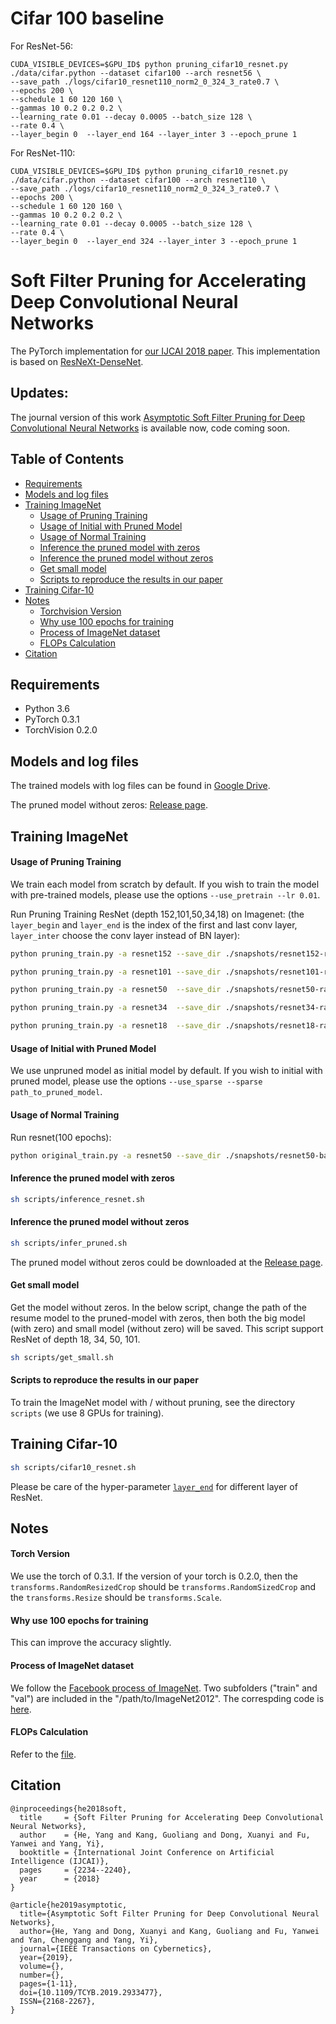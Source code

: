 # Cifar 100 baseline
For ResNet-56:
```
CUDA_VISIBLE_DEVICES=$GPU_ID$ python pruning_cifar10_resnet.py  ./data/cifar.python --dataset cifar100 --arch resnet56 \
--save_path ./logs/cifar10_resnet110_norm2_0_324_3_rate0.7 \
--epochs 200 \
--schedule 1 60 120 160 \
--gammas 10 0.2 0.2 0.2 \
--learning_rate 0.01 --decay 0.0005 --batch_size 128 \
--rate 0.4 \
--layer_begin 0  --layer_end 164 --layer_inter 3 --epoch_prune 1
```

For ResNet-110:
```
CUDA_VISIBLE_DEVICES=$GPU_ID$ python pruning_cifar10_resnet.py  ./data/cifar.python --dataset cifar100 --arch resnet110 \
--save_path ./logs/cifar10_resnet110_norm2_0_324_3_rate0.7 \
--epochs 200 \
--schedule 1 60 120 160 \
--gammas 10 0.2 0.2 0.2 \
--learning_rate 0.01 --decay 0.0005 --batch_size 128 \
--rate 0.4 \
--layer_begin 0  --layer_end 324 --layer_inter 3 --epoch_prune 1
```







# Soft Filter Pruning for Accelerating Deep Convolutional Neural Networks
The PyTorch implementation for [our IJCAI 2018 paper](https://www.ijcai.org/proceedings/2018/0309.pdf).
This implementation is based on [ResNeXt-DenseNet](https://github.com/D-X-Y/ResNeXt-DenseNet).

## Updates:
The journal version of this work [Asymptotic Soft Filter Pruning for Deep Convolutional Neural Networks](https://ieeexplore.ieee.org/document/8816678) is available now, code coming soon.


## Table of Contents

- [Requirements](#requirements)
- [Models and log files](#models-and-log-files)
- [Training ImageNet](#training-imagenet)
  - [Usage of Pruning Training](#usage-of-pruning-training)
  - [Usage of Initial with Pruned Model](#usage-of-initial-with-pruned-model)
  - [Usage of Normal Training](#usage-of-normal-training)
  - [Inference the pruned model with zeros](#inference-the-pruned-model-with-zeros)
  - [Inference the pruned model without zeros](#inference-the-pruned-model-without-zeros)
  - [Get small model](#get-small-model)
  - [Scripts to reproduce the results in our paper](#scripts-to-reproduce-the-results-in-our-paper)
- [Training Cifar-10](#training-cifar-10)
- [Notes](#notes)
  - [Torchvision Version](#torchvision-version)
  - [Why use 100 epochs for training](#why-use-100-epochs-for-training)
  - [Process of ImageNet dataset](#process-of-imagenet-dataset)
  - [FLOPs Calculation](#flops-calculation)
- [Citation](#citation)


## Requirements
- Python 3.6
- PyTorch 0.3.1
- TorchVision 0.2.0

## Models and log files
The trained models with log files can be found in [Google Drive](https://drive.google.com/drive/folders/1lPhInbd7v3HjK9uOPW_VNjGWWm7kyS8e?usp=sharing).

The pruned model without zeros: [Release page](https://github.com/he-y/soft-filter-pruning/releases/tag/ResNet50_pruned).

## Training ImageNet

#### Usage of Pruning Training
We train each model from scratch by default. If you wish to train the model with pre-trained models, please use the options `--use_pretrain --lr 0.01`.

Run Pruning Training ResNet (depth 152,101,50,34,18) on Imagenet:
(the `layer_begin` and `layer_end` is the index of the first and last conv layer, `layer_inter` choose the conv layer instead of BN layer): 
```bash
python pruning_train.py -a resnet152 --save_dir ./snapshots/resnet152-rate-0.7 --rate 0.7 --layer_begin 0 --layer_end 462 --layer_inter 3  /path/to/Imagenet2012

python pruning_train.py -a resnet101 --save_dir ./snapshots/resnet101-rate-0.7 --rate 0.7 --layer_begin 0 --layer_end 309 --layer_inter 3  /path/to/Imagenet2012

python pruning_train.py -a resnet50  --save_dir ./snapshots/resnet50-rate-0.7 --rate 0.7 --layer_begin 0 --layer_end 156 --layer_inter 3  /path/to/Imagenet2012

python pruning_train.py -a resnet34  --save_dir ./snapshots/resnet34-rate-0.7 --rate 0.7 --layer_begin 0 --layer_end 105 --layer_inter 3  /path/to/Imagenet2012

python pruning_train.py -a resnet18  --save_dir ./snapshots/resnet18-rate-0.7 --rate 0.7 --layer_begin 0 --layer_end 57 --layer_inter 3  /path/to/Imagenet2012
```

#### Usage of Initial with Pruned Model
We use unpruned model as initial model by default. If you wish to initial with pruned model, please use the options `--use_sparse --sparse path_to_pruned_model`.

#### Usage of Normal Training
Run resnet(100 epochs): 
```bash
python original_train.py -a resnet50 --save_dir ./snapshots/resnet50-baseline  /path/to/Imagenet2012 --workers 36
```

#### Inference the pruned model with zeros
```bash
sh scripts/inference_resnet.sh
```

#### Inference the pruned model without zeros
```bash
sh scripts/infer_pruned.sh
```
The pruned model without zeros could be downloaded at the [Release page](https://github.com/he-y/soft-filter-pruning/releases/tag/ResNet50_pruned).

#### Get small model
Get the model without zeros.
In the below script, change the path of the resume model to the pruned-model with zeros, then both the big model (with zero) and small model (without zero) will be saved. This script support ResNet of depth 18, 34, 50, 101.
```bash
sh scripts/get_small.sh
```


#### Scripts to reproduce the results in our paper
To train the ImageNet model with / without pruning, see the directory `scripts` (we use 8 GPUs for training).

## Training Cifar-10
```bash
sh scripts/cifar10_resnet.sh
```
Please be care of the hyper-parameter [`layer_end`](https://github.com/he-y/soft-filter-pruning/blob/master/scripts/cifar10_resnet.sh#L4-L9) for different layer of ResNet.

## Notes

#### Torch Version
We use the torch of 0.3.1. If the version of your torch is 0.2.0, then the `transforms.RandomResizedCrop` should be `transforms.RandomSizedCrop` and the `transforms.Resize` should be `transforms.Scale`.

#### Why use 100 epochs for training
This can improve the accuracy slightly.

#### Process of ImageNet dataset
We follow the [Facebook process of ImageNet](https://github.com/facebook/fb.resnet.torch/blob/master/INSTALL.md#download-the-imagenet-dataset).
Two subfolders ("train" and "val") are included in the "/path/to/ImageNet2012".
The correspding code is [here](https://github.com/he-y/soft-filter-pruning/blob/master/pruning_train.py#L129-L130).

#### FLOPs Calculation
Refer to the [file](https://github.com/he-y/soft-filter-pruning/blob/master/utils/cifar_resnet_flop.py).

## Citation
```
@inproceedings{he2018soft,
  title     = {Soft Filter Pruning for Accelerating Deep Convolutional Neural Networks},
  author    = {He, Yang and Kang, Guoliang and Dong, Xuanyi and Fu, Yanwei and Yang, Yi},
  booktitle = {International Joint Conference on Artificial Intelligence (IJCAI)},
  pages     = {2234--2240},
  year      = {2018}
}

@article{he2019asymptotic,
  title={Asymptotic Soft Filter Pruning for Deep Convolutional Neural Networks}, 
  author={He, Yang and Dong, Xuanyi and Kang, Guoliang and Fu, Yanwei and Yan, Chenggang and Yang, Yi}, 
  journal={IEEE Transactions on Cybernetics}, 
  year={2019}, 
  volume={}, 
  number={}, 
  pages={1-11}, 
  doi={10.1109/TCYB.2019.2933477}, 
  ISSN={2168-2267}, 
}
```

